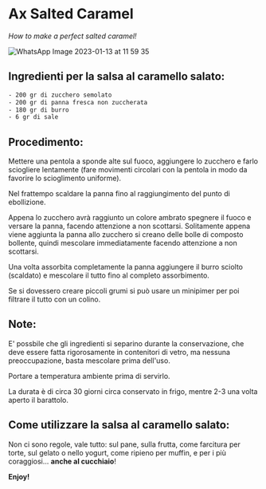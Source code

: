 # Ax Salted Caramel
_How to make a perfect salted caramel!_

![WhatsApp Image 2023-01-13 at 11 59 35](https://user-images.githubusercontent.com/2070626/212305212-01423b17-7126-4562-82c8-9199c39fefd4.jpeg)



## Ingredienti per la salsa al caramello salato:

```sh
- 200 gr di zucchero semolato
- 200 gr di panna fresca non zuccherata
- 180 gr di burro
- 6 gr di sale
```

## Procedimento:
Mettere una pentola a sponde alte sul fuoco, aggiungere lo zucchero e farlo sciogliere lentamente (fare movimenti circolari con la pentola in modo da favorire lo scioglimento uniforme).

Nel frattempo scaldare la panna fino al raggiungimento del punto di ebollizione. 

Appena lo zucchero avrà raggiunto un colore ambrato spegnere il fuoco e versare la panna, facendo attenzione a non scottarsi. 
Solitamente appena viene aggiunta la panna allo zucchero si creano delle bolle di composto bollente, quindi mescolare immediatamente facendo attenzione a non scottarsi.

Una volta assorbita completamente la panna aggiungere il burro sciolto (scaldato) e mescolare il tutto fino al completo assorbimento.

Se si dovessero creare piccoli grumi si può usare un minipimer per poi filtrare il tutto con un colino.


## Note:
E' possbile che gli ingredienti si separino durante la conservazione, che deve essere fatta rigorosamente in contenitori di vetro, ma nessuna preoccupazione, basta mescolare prima dell'uso.

Portare a temperatura ambiente prima di servirlo.

La durata è di circa 30 giorni circa conservato in frigo, mentre 2-3 una volta aperto il barattolo.  



## Come utilizzare la salsa al caramello salato:
Non ci sono regole, vale tutto: sul pane, sulla frutta, come farcitura per torte, sul gelato o nello yogurt, come ripieno per muffin, e per i più coraggiosi... __anche al cucchiaio__!



**Enjoy!**
